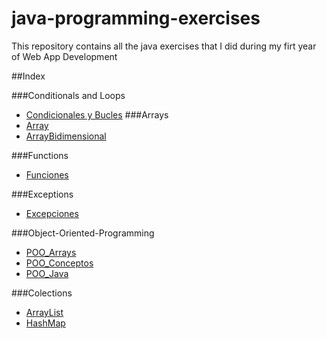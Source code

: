 # java-programming-exercises
This repository contains all the java exercises that I did during my firt year of Web App Development

##Index

###Conditionals and Loops
- [Condicionales y Bucles](https://github.com/jorgebazaga/java-programming-exercises/tree/master/Condicionales%20y%20Bucles)
###Arrays
- [Array](https://github.com/jorgebazaga/java-programming-exercises/tree/master/Array)
- [ArrayBidimensional](https://github.com/jorgebazaga/java-programming-exercises/tree/master/ArrayBidimensional)

###Functions
- [Funciones](https://github.com/jorgebazaga/java-programming-exercises/tree/master/Funciones)

###Exceptions
- [Excepciones](https://github.com/jorgebazaga/java-programming-exercises/tree/master/Excepciones)

###Object-Oriented-Programming
- [POO_Arrays](https://github.com/jorgebazaga/java-programming-exercises/tree/master/POO_Arrays)
- [POO_Conceptos](https://github.com/jorgebazaga/java-programming-exercises/tree/master/POO_Conceptos)
- [POO_Java](https://github.com/jorgebazaga/java-programming-exercises/tree/master/POO_Java)

###Colections
- [ArrayList](https://github.com/jorgebazaga/java-programming-exercises/tree/master/ArrayList)
- [HashMap](https://github.com/jorgebazaga/java-programming-exercises/tree/master/HashMap)
